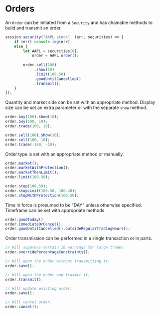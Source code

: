# Orders

An `Order` can be initiated from a `Security` and has chainable methods to build and transmit an order.

```javascript
session.security("AAPL stock", (err, securities) => {
    if (err) console.log(err);
    else {
        let AAPL = securities[0],
            order = AAPL.order();
        
        order.sell(100)
             .show(10)
             .limit(100.50)
             .goodUntilCancelled()
             .transmit();
    }
});
```

Quantity and market side can be set with an appropriate method.  Display size can be set an extra parameter or with the separate `show` method.

```javascript
order.buy(100).show(10);
order.buy(100, 10);
order.trade(100, 10);

order.sell(100).show(10);
order.sell(100, 10);
order.trade(-100, -10);
```

Order type is set with an appropriate method or manually.

```javascript
order.market();
order.marketWithProtection();
order.marketThenLimit();
order.limit(100.50);

order.stop(100.50);
order.stopLimit(100.50, 100.48);
order.stopWithProtection(100.50);
```

Time in force is presumed to be "DAY" unless otherwise specified.  Timeframe can be set with appropriate methods.

```javascript
order.goodToday()
order.immediateOrCancel();
order.goodUntilCancelled().outsideRegularTradingHours();
```

Order transmission can be performed in a single transaction or in parts.

```javascript
// Will suppress certain IB warnings for large trades
order.overridePercentageConstraints();

// Will open the order without transmitting it.
order.save();

// Will open the order and trasmit it.
order.transmit();

// Will update existing order.
order.save();

// Will cancel order.
order.cancel();
```